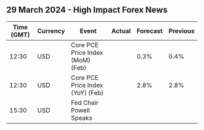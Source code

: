 ## 29 March 2024 - High Impact Forex News

| Time (GMT) | Currency | Event | Actual | Forecast | Previous |
|------|----------|-------|--------|----------|----------|
| 12:30 | USD | Core PCE Price Index (MoM) (Feb) |  | 0.3% | 0.4% |
| 12:30 | USD | Core PCE Price Index (YoY) (Feb) |  | 2.8% | 2.8% |
| 15:30 | USD | Fed Chair Powell Speaks |  |  |  |
